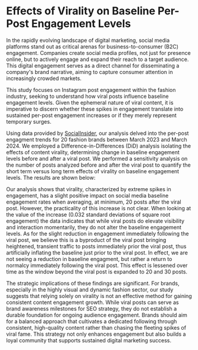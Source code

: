 # Effects of Virality on Baseline Per-Post Engagement Levels

In the rapidly evolving landscape of digital marketing, social media platforms stand out as critical arenas for business-to-consumer (B2C) engagement. Companies create social media profiles, not just for presence online, but to actively engage and expand their reach to a target audience. This digital engagement serves as a direct channel for disseminating a company's brand narrative, aiming to capture consumer attention in increasingly crowded markets.

This study focuses on Instagram post engagement within the fashion industry, seeking to understand how viral posts influence baseline engagement levels. Given the ephemeral nature of viral content, it is imperative to discern whether these spikes in engagement translate into sustained per-post engagement increases or if they merely represent temporary surges. 

Using data provided by [SocialInsider](https://www.socialinsider.io/), our analysis delved into the per-post engagment trends for 20 fashion brands between March 2023 and March 2024. We employed a Difference-in-Differences (DiD) analysis isolating the effects of content virality, determining change in baseline engagement levels before and after a viral post. We performed a sensitivity analysis on the number of posts analyzed before and after the viral post to quantify the short term versus long term effects of virality on baseline engagement levels. The results are shown below:

Our analysis shows that virality, characterized by extreme spikes in engagement, has a slight positive impact on social media baseline engagement rates when averaging, at minimum, 20 posts after the viral post. However, the practicality of this increase is not clear. When looking at the value of the increase (0.032 standard deviations of square root engagement) the data indicates that while viral posts do elevate visibility and interaction momentarily, they do not alter the baseline engagement levels. As for the slight reduction in engagement immediately following the viral post, we believe this is a byproduct of the viral post bringing heightened, transient traffic to posts immediately prior the viral post, thus artificially inflating the baseline just prior to the viral post. In effect, we are not seeing a reduction in baseline engagment, but rather a return to normalcy immediately following the viral post. This effect is lessened over time as the window beyond the viral post is expanded to 20 and 30 posts.

The strategic implications of these findings are significant. For brands, especially in the highly visual and dynamic fashion sector, our study suggests that relying solely on virality is not an effective method for gaining consistent content engagement growth. While viral posts can serve as brand awareness milestones for SEO strategy, they do not establish a durable foundation for ongoing audience engagement. Brands should aim for a balanced approach that cultivates a dedicated following through consistent, high-quality content rather than chasing the fleeting spikes of viral fame. This strategy not only enhances engagement but also builds a loyal community that supports sustained digital marketing success.
